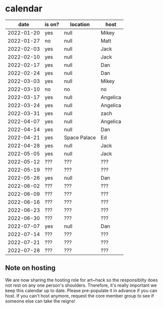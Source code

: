 # calendar

| date | is on? | location | host |
|---|---|---|---|
| 2022-01-20 | yes | null | Mikey |
| 2022-01-27 | no | null | Matt |
| 2022-02-03 | yes | null | Jack |
| 2022-02-10 | yes | null | Jack |
| 2022-02-17 | yes | null | Dan |
| 2022-02-24 | yes | null | Dan |
| 2022-03-03 | yes | null | Mikey |
| 2022-03-10 | no | no | no |
| 2022-03-17 | yes | null | Angelica |
| 2022-03-24 | yes | null | Angelica |
| 2022-03-31 | yes | null | zach |
| 2022-04-07 | yes | null | Angelica |
| 2022-04-14 | yes | null | Dan |
| 2022-04-21 | yes | Space Palace | Ed |
| 2022-04-28 | yes | null | Jack |
| 2022-05-05 | yes | null | Jack |
| 2022-05-12 | ??? | ??? | ??? |
| 2022-05-19 | ??? | ??? | ??? |
| 2022-05-26 | yes | null | Dan |
| 2022-06-02 | ??? | ??? | ??? |
| 2022-06-09 | ??? | ??? | ??? |
| 2022-06-16 | ??? | ??? | ??? |
| 2022-06-23 | ??? | ??? | ??? |
| 2022-06-30 | ??? | ??? | ??? |
| 2022-07-07 | yes | null | Dan |
| 2022-07-14 | ??? | ??? | ??? |
| 2022-07-21 | ??? | ??? | ??? |
| 2022-07-28 | ??? | ??? | ??? |

## Note on hosting

We are now sharing the hosting role for art~hack so the responsiblity does not rest on any one person's shoulders. Therefore, it's really important we keep this calendar up to date. Please pre-populate it in advance if you can host. If you can't host anymore, request the core member group to see if someone else can take the reigns!
